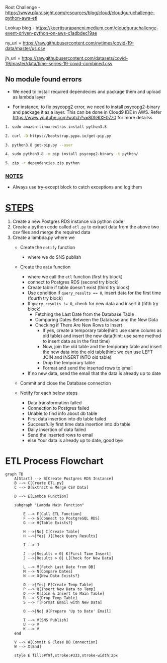 Root Challenge - https://www.pluralsight.com/resources/blog/cloud/cloudguruchallenge-python-aws-etl

Lookup blog - https://keertisurapaneni.medium.com/cloudguruchallenge-event-driven-python-on-aws-c1adbdec19ae

ny_url = https://raw.githubusercontent.com/nytimes/covid-19-data/master/us.csv

jh_url = https://raw.githubusercontent.com/datasets/covid-19/master/data/time-series-19-covid-combined.csv

## No module found errors


- We need to install required dependecies and package them and upload as lambda layer

- For instance, to fix psycopg2 error, we need to install psycopg2-binary and package it as a layer. This can be done in Cloud9 IDE in AWS. Refer https://www.youtube.com/watch?v=80h9lXE07z0 for more detailss

```bash
1. sudo amazon-linux-extras install python3.8

2. curl -O https://bootstrap.pypa.io/get-pip.py

3. python3.8 get-pip.py --user

4. sudo python3.8 -m pip install psycopg2-binary -t python/

5. zip -r dependancies.zip python
```

### <u>NOTES</u>

* Always use try-except block to catch exceptions and log them

# <u>STEPS</u>

1. Create a new Postgres RDS instance via python code
2. Create a python code called `etl.py` to extract data from the above two csv files and merge the required data
3. Create a lambda.py where we
    * Create the `notify` function
        - where we do SNS publish

    * Create the `main` function
        - where we call the `etl` function (first try block)
        - connect to Postgres RDS (second try block)
        - Create table if table doesn't exist (third try block)
        - Use condition if `query_results == 0`, insert data for the first time (fourth try block)
        - If `query_results != 0`, check for new data and insert it (fifth try block)
            - Fetching the Last Date from the Database Table
            - Comparing Dates Between the Database and the New Data
            - Checking if There Are New Rows to Insert
                - If yes, create a temporary table(hint: use same colums as old table) and insert the new data(hint: use same method to insert data as in the first time)
                - Now, join the old table and the temporary table and insert the new data into the old table(hint: we can use LEFT JOIN and INSERT INTO old table)
                - Drop the temporary table
                - Format and send the inserted rows to email
        - If no new data, send the email that the data is already up to date
    * Commit and close the Database connection

    * Notify for each below steps
        - Data transformation failed
        - Connection to Postgres failed
        - Unable to find info about db table
        - First data insertion into db table failed
        - Successfully first time data insertion into db table
        - Daily insertion of data failed
        - Send the inserted rows to email
        - else Your data is already up to date, good bye


# ETL Process Flowchart

```mermaid
graph TD
    A[Start] --> B[Create Postgres RDS Instance]
    B --> C[Create ETL.py]
    C --> D[Extract & Merge CSV Data]

    D --> E[Lambda Function]

    subgraph "Lambda Main Function"

        E --> F[Call ETL Function]
        F --> G[Connect to PostgreSQL RDS]
        G --> H{Table Exists?}

        H -->|No| I[Create Table]
        H -->|Yes| J[Check Query Results]

        I --> J

        J -->|Results = 0| K[First Time Insert]
        J -->|Results > 0| L[Check for New Data]

        L --> M[Fetch Last Date from DB]
        M --> N[Compare Dates]
        N --> O{New Data Exists?}

        O -->|Yes| P[Create Temp Table]
        P --> Q[Insert New Data to Temp]
        Q --> R[Join & Insert to Main Table]
        R --> S[Drop Temp Table]
        S --> T[Format Email with New Data]

        O -->|No| U[Prepare 'Up to Date' Email]

        T --> V[SNS Publish]
        U --> V
        K --> V
    end

    V --> W[Commit & Close DB Connection]
    W --> X[End]

    style E fill:#f9f,stroke:#333,stroke-width:2px
